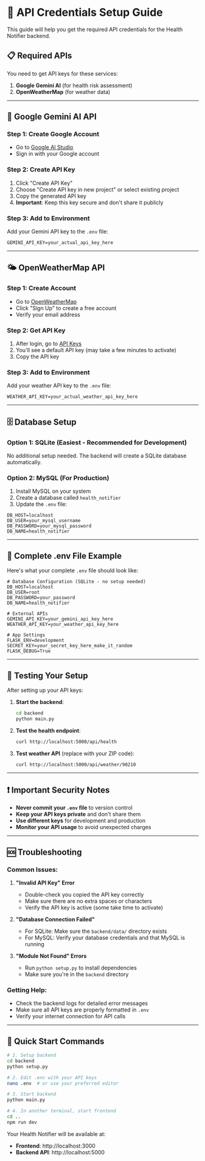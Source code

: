 # 🔑 API Credentials Setup Guide

This guide will help you get the required API credentials for the Health Notifier backend.

## 📋 Required APIs

You need to get API keys for these services:

1. **Google Gemini AI** (for health risk assessment)
2. **OpenWeatherMap** (for weather data)

---

## 🤖 Google Gemini AI API

### Step 1: Create Google Account
- Go to [Google AI Studio](https://makersuite.google.com/app/apikey)
- Sign in with your Google account

### Step 2: Create API Key
1. Click "Create API Key"
2. Choose "Create API key in new project" or select existing project
3. Copy the generated API key
4. **Important**: Keep this key secure and don't share it publicly

### Step 3: Add to Environment
Add your Gemini API key to the `.env` file:
```env
GEMINI_API_KEY=your_actual_api_key_here
```

---

## 🌤️ OpenWeatherMap API

### Step 1: Create Account
- Go to [OpenWeatherMap](https://openweathermap.org/api)
- Click "Sign Up" to create a free account
- Verify your email address

### Step 2: Get API Key
1. After login, go to [API Keys](https://home.openweathermap.org/api_keys)
2. You'll see a default API key (may take a few minutes to activate)
3. Copy the API key

### Step 3: Add to Environment
Add your weather API key to the `.env` file:
```env
WEATHER_API_KEY=your_actual_weather_api_key_here
```

---

## 🗄️ Database Setup

### Option 1: SQLite (Easiest - Recommended for Development)
No additional setup needed. The backend will create a SQLite database automatically.

### Option 2: MySQL (For Production)
1. Install MySQL on your system
2. Create a database called `health_notifier`
3. Update the `.env` file:
```env
DB_HOST=localhost
DB_USER=your_mysql_username
DB_PASSWORD=your_mysql_password
DB_NAME=health_notifier
```

---

## 🔧 Complete .env File Example

Here's what your complete `.env` file should look like:

```env
# Database Configuration (SQLite - no setup needed)
DB_HOST=localhost
DB_USER=root
DB_PASSWORD=your_password
DB_NAME=health_notifier

# External APIs
GEMINI_API_KEY=your_gemini_api_key_here
WEATHER_API_KEY=your_weather_api_key_here

# App Settings
FLASK_ENV=development
SECRET_KEY=your_secret_key_here_make_it_random
FLASK_DEBUG=True
```

---

## 🚀 Testing Your Setup

After setting up your API keys:

1. **Start the backend**:
   ```bash
   cd backend
   python main.py
   ```

2. **Test the health endpoint**:
   ```bash
   curl http://localhost:5000/api/health
   ```

3. **Test weather API** (replace with your ZIP code):
   ```bash
   curl http://localhost:5000/api/weather/90210
   ```

---

## ❗ Important Security Notes

- **Never commit your `.env` file** to version control
- **Keep your API keys private** and don't share them
- **Use different keys** for development and production
- **Monitor your API usage** to avoid unexpected charges

---

## 🆘 Troubleshooting

### Common Issues:

1. **"Invalid API Key" Error**
   - Double-check you copied the API key correctly
   - Make sure there are no extra spaces or characters
   - Verify the API key is active (some take time to activate)

2. **"Database Connection Failed"**
   - For SQLite: Make sure the `backend/data/` directory exists
   - For MySQL: Verify your database credentials and that MySQL is running

3. **"Module Not Found" Errors**
   - Run `python setup.py` to install dependencies
   - Make sure you're in the `backend` directory

### Getting Help:
- Check the backend logs for detailed error messages
- Make sure all API keys are properly formatted in `.env`
- Verify your internet connection for API calls

---

## 🎯 Quick Start Commands

```bash
# 1. Setup backend
cd backend
python setup.py

# 2. Edit .env with your API keys
nano .env  # or use your preferred editor

# 3. Start backend
python main.py

# 4. In another terminal, start frontend
cd ..
npm run dev
```

Your Health Notifier will be available at:
- **Frontend**: http://localhost:3000
- **Backend API**: http://localhost:5000
